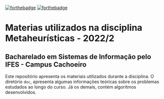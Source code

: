 [![forthebadge](https://forthebadge.com/images/badges/built-with-love.svg)](https://forthebadge.com) [![forthebadge](https://forthebadge.com/images/badges/made-with-python.svg)](https://forthebadge.com) 

# Materias utilizados na disciplina  Metaheurísticas - 2022/2 
## Bacharelado em Sistemas de Informação pelo IFES - Campus Cachoeiro

Este repositório apresenta os materiais utilizados durante a disciplina. 
O diretório `doc`, apresenta algumas informações teóricas sobre os problemas estudados ao longo do curso. Já os demais, contém algoritmos desenvolvidos. 
